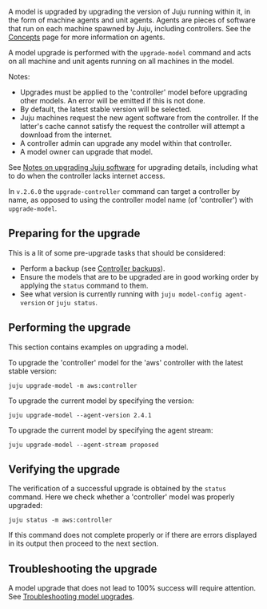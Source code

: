 A model is upgraded by upgrading the version of Juju running within it, in the form of machine agents and unit agents. Agents are pieces of software that run on each machine spawned by Juju, including controllers. See the [Concepts](/t/concepts-and-terms/1144#agent) page for more information on agents.

A model upgrade is performed with the `upgrade-model` command and acts on all machine and unit agents running on all machines in the model.

Notes:

- Upgrades must be applied to the 'controller' model before upgrading other models. An error will be emitted if this is not done.
- By default, the latest stable version will be selected.
- Juju machines request the new agent software from the controller. If the latter's cache cannot satisfy the request the controller will attempt a download from the internet.
- A controller admin can upgrade any model within that controller.
- A model owner can upgrade that model.

See [Notes on upgrading Juju software](/t/notes-on-upgrading-juju-software/1153) for upgrading details, including what to do when the controller lacks internet access.

In `v.2.6.0` the `upgrade-controller` command can target a controller by name, as opposed to using the controller model name (of 'controller') with `upgrade-model`.

<a name="preparing-for-the-upgrade"></a>
## Preparing for the upgrade

This is a lit of some pre-upgrade tasks that should be considered:

-   Perform a backup (see [Controller backups](/t/controller-backups/1106)).
-   Ensure the models that are to be upgraded are in good working order by applying the `status` command to them.
-   See what version is currently running with `juju model-config agent-version` or `juju status`.

<a name="performing-the-upgrade"></a>
## Performing the upgrade

This section contains examples on upgrading a model.

To upgrade the 'controller' model for the 'aws' controller with the latest stable version:

``` text
juju upgrade-model -m aws:controller
```

To upgrade the current model by specifying the version:

``` text
juju upgrade-model --agent-version 2.4.1
```

To upgrade the current model by specifying the agent stream:

``` text
juju upgrade-model --agent-stream proposed
```

<a name="verifying-the-upgrade"></a>
## Verifying the upgrade

The verification of a successful upgrade is obtained by the `status` command. Here we check whether a 'controller' model was properly upgraded:

``` text
juju status -m aws:controller
```

If this command does not complete properly or if there are errors displayed in its output then proceed to the next section.

<a name="troubleshooting-the-upgrade"></a>
## Troubleshooting the upgrade

A model upgrade that does not lead to 100% success will require attention. See [Troubleshooting model upgrades](/t/troubleshooting-model-upgrades/1186).

<!-- LINKS -->

